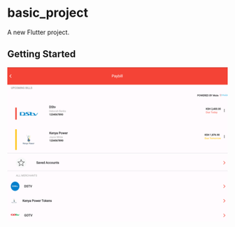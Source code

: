 # basic_project

A new Flutter project.

## Getting Started

![alt text](image.png)
![alt text](image-1.png)
